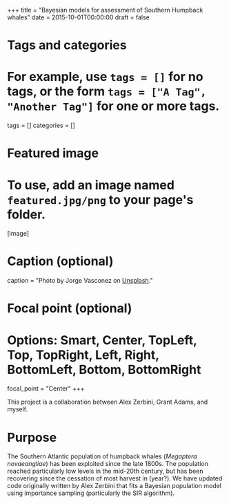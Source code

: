 +++
title = "Bayesian models for assessment of Southern Humpback whales"
date = 2015-10-01T00:00:00
draft = false

# Tags and categories
# For example, use `tags = []` for no tags, or the form `tags = ["A Tag", "Another Tag"]` for one or more tags.
tags = []
categories = []

# Featured image
# To use, add an image named `featured.jpg/png` to your page's folder. 
[image]
  # Caption (optional)
  caption = "Photo by Jorge Vasconez on [Unsplash](https://unsplash.com/photos/M-dBzCRIzmk)."

  # Focal point (optional)
  # Options: Smart, Center, TopLeft, Top, TopRight, Left, Right, BottomLeft, Bottom, BottomRight
  focal_point = "Center"
+++

This project is a collaboration between Alex Zerbini, Grant Adams, and myself. 

# Purpose

The Southern Atlantic population of humpback whales (*Megaptera novaeangliae*) has been exploited since the late 1800s. The population reached particularly low levels in the mid-20th century, but has been recovering since the cessation of most harvest in (year?). We have updated code originally written by Alex Zerbini that fits a Bayesian population model using importance sampling (particularly the SIR algorithm).
